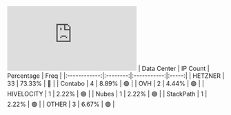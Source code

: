 ![Diagramm](https://github.com/obajay/StateSync-snapshots/blob/main/Projects/Uptick/1/README.md)
| Data Center | IP Count | Percentage | Freq |
|:------------:|:--------:|:-----------:|:-----:|
| HETZNER | 33 | 73.33% | 🔴 |
| Contabo | 4 | 8.89% | 🟢 |
| OVH | 2 | 4.44% | 🟢 |
| HIVELOCITY | 1 | 2.22% | 🟢 |
| Nubes | 1 | 2.22% | 🟢 |
| StackPath | 1 | 2.22% | 🟢 |
| OTHER | 3 | 6.67% | 🟢 |